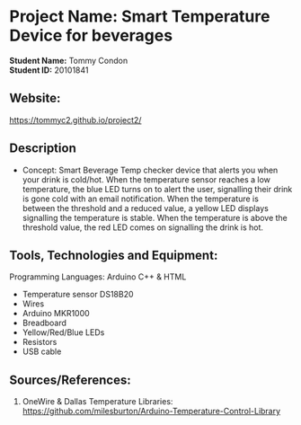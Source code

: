 # Project Name: Smart Temperature Device for beverages

**Student Name:**  Tommy Condon \
**Student ID:**  20101841

## Website: 
https://tommyc2.github.io/project2/

## Description
 - Concept: Smart Beverage Temp checker device that alerts you when your drink is cold/hot. When the temperature sensor reaches a low temperature, the blue LED turns on to alert the user, signalling their drink is gone cold with an email notification. When the temperature is between the threshold and a reduced value, a yellow LED displays signalling the temperature is stable. When the temperature is above the threshold value, the red LED comes on signalling the drink is hot.

## Tools, Technologies and Equipment:

 Programming Languages: Arduino C++ & HTML

 - Temperature sensor DS18B20
 - Wires
 - Arduino MKR1000
 - Breadboard
 - Yellow/Red/Blue LEDs
 - Resistors
 - USB cable

## Sources/References:

1. OneWire & Dallas Temperature Libraries: https://github.com/milesburton/Arduino-Temperature-Control-Library